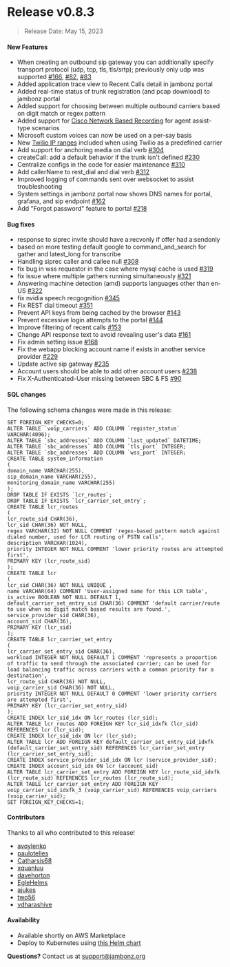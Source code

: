 # Release v0.8.3
> Release Date: May 15, 2023

#### New Features
- When creating an outbound sip gateway you can additionally specify transport protocol (udp, tcp, tls, tls/srtp); previously only udp was supported [#166](https://github.com/jambonz/jambonz-api-server/pull/166), [#82](https://github.com/jambonz/sbc-outbound/pull/82), [#83](https://github.com/jambonz/sbc-outbound/pull/83)
- Added application trace view to Recent Calls detail in jambonz portal
- Added real-time status of trunk registration (and pcap download) to jambonz portal
- Added support for choosing between multiple outbound carriers based on digit match or regex pattern
- Added support for [Cisco Network Based Recording](https://www.cisco.com/c/en/us/td/docs/ios-xml/ios/voice/cube/configuration/cube-book/voi-ntwk-based.html) for agent assist-type scenarios
- Microsoft custom voices can now be used on a per-say basis
- New [Twilio IP ranges](https://www.twilio.com/en-us/changelog/upcoming-changes-to-twilio-voice-media-ip-addresses) included when using Twilio as a predefined carrier
- Add support for anchoring media on dial verb [#304](https://github.com/jambonz/jambonz-feature-server/pull/304)
- createCall: add a default behavior if the trunk isn't defined [#230](https://github.com/jambonz/jambonz-feature-server/pull/230)
- Centralize configs in the code for easier maintenance [#310](https://github.com/jambonz/jambonz-feature-server/pull/310)
- Add callerName to rest_dial and dial verb [#312](https://github.com/jambonz/jambonz-feature-server/pull/312)
- Improved logging of commands sent over websocket to assist troubleshooting
- System settings in jambonz portal now shows DNS names for portal, grafana, and sip endpoint [#162](https://github.com/jambonz/jambonz-api-server/pull/162)
- Add "Forgot password" feature to portal [#218](https://github.com/jambonz/jambonz-webapp/pull/218)

#### Bug fixes
- response to siprec invite should have a:recvonly if offer had a:sendonly
- based on more testing default google to command_and_search for gather and latest_long for transcribe
- Handling siprec caller and callee null [#308](https://github.com/jambonz/jambonz-feature-server/pull/308)
- fix bug in wss requestor in the case where mysql cache is used [#319](https://github.com/jambonz/jambonz-feature-server/pull/319)
- fix issue where multiple gathers running simultaneously [#321](https://github.com/jambonz/jambonz-feature-server/pull/321)
- Answering machine detection (amd) supports languages other than en-US [#322](https://github.com/jambonz/jambonz-feature-server/pull/322)
- fix nvidia speech recgognition [#345](https://github.com/jambonz/jambonz-feature-server/pull/345)
- Fix REST dial timeout [#351](https://github.com/jambonz/jambonz-feature-server/pull/351)
- Prevent API keys from being cached by the browser [#143](https://github.com/jambonz/jambonz-api-server/pull/143)
- Prevent excessive login attempts to the portal [#144](https://github.com/jambonz/jambonz-api-server/pull/144)
- Improve filtering of recent calls [#153](https://github.com/jambonz/jambonz-api-server/pull/153)
- Change API response text to avoid revealing user's data [#161](https://github.com/jambonz/jambonz-api-server/pull/161)
- Fix admin setting issue [#168](https://github.com/jambonz/jambonz-api-server/pull/168)
- Fix the webapp blocking account name if exists in another service provider [#229](https://github.com/jambonz/jambonz-webapp/pull/229)
- Update active sip gateway [#235](https://github.com/jambonz/jambonz-webapp/pull/235/files)
- Account users should be able to add other account users [#238](https://github.com/jambonz/jambonz-webapp/pull/238)
- Fix X-Authenticated-User missing between SBC & FS [#90](https://github.com/jambonz/sbc-inbound/pull/90)

#### SQL changes

The following schema changes were made in this release:
```
SET FOREIGN_KEY_CHECKS=0;
ALTER TABLE `voip_carriers` ADD COLUMN `register_status` VARCHAR(4096);
ALTER TABLE `sbc_addresses` ADD COLUMN `last_updated` DATETIME;
ALTER TABLE `sbc_addresses` ADD COLUMN `tls_port` INTEGER;
ALTER TABLE `sbc_addresses` ADD COLUMN `wss_port` INTEGER;
CREATE TABLE system_information
(
domain_name VARCHAR(255),
sip_domain_name VARCHAR(255),
monitoring_domain_name VARCHAR(255)
);
DROP TABLE IF EXISTS `lcr_routes`;
DROP TABLE IF EXISTS `lcr_carrier_set_entry`;
CREATE TABLE lcr_routes
(
lcr_route_sid CHAR(36),
lcr_sid CHAR(36) NOT NULL,
regex VARCHAR(32) NOT NULL COMMENT 'regex-based pattern match against dialed number, used for LCR routing of PSTN calls',
description VARCHAR(1024),
priority INTEGER NOT NULL COMMENT 'lower priority routes are attempted first',
PRIMARY KEY (lcr_route_sid)
);
CREATE TABLE lcr
(
lcr_sid CHAR(36) NOT NULL UNIQUE ,
name VARCHAR(64) COMMENT 'User-assigned name for this LCR table',
is_active BOOLEAN NOT NULL DEFAULT 1,
default_carrier_set_entry_sid CHAR(36) COMMENT 'default carrier/route to use when no digit match based results are found.',
service_provider_sid CHAR(36),
account_sid CHAR(36),
PRIMARY KEY (lcr_sid)
);
CREATE TABLE lcr_carrier_set_entry
(
lcr_carrier_set_entry_sid CHAR(36),
workload INTEGER NOT NULL DEFAULT 1 COMMENT 'represents a proportion of traffic to send through the associated carrier; can be used for load balancing traffic across carriers with a common priority for a destination',
lcr_route_sid CHAR(36) NOT NULL,
voip_carrier_sid CHAR(36) NOT NULL,
priority INTEGER NOT NULL DEFAULT 0 COMMENT 'lower priority carriers are attempted first',
PRIMARY KEY (lcr_carrier_set_entry_sid)
);
CREATE INDEX lcr_sid_idx ON lcr_routes (lcr_sid);
ALTER TABLE lcr_routes ADD FOREIGN KEY lcr_sid_idxfk (lcr_sid) REFERENCES lcr (lcr_sid);
CREATE INDEX lcr_sid_idx ON lcr (lcr_sid);
ALTER TABLE lcr ADD FOREIGN KEY default_carrier_set_entry_sid_idxfk (default_carrier_set_entry_sid) REFERENCES lcr_carrier_set_entry (lcr_carrier_set_entry_sid);
CREATE INDEX service_provider_sid_idx ON lcr (service_provider_sid);
CREATE INDEX account_sid_idx ON lcr (account_sid)
ALTER TABLE lcr_carrier_set_entry ADD FOREIGN KEY lcr_route_sid_idxfk (lcr_route_sid) REFERENCES lcr_routes (lcr_route_sid);
ALTER TABLE lcr_carrier_set_entry ADD FOREIGN KEY voip_carrier_sid_idxfk_3 (voip_carrier_sid) REFERENCES voip_carriers (voip_carrier_sid);
SET FOREIGN_KEY_CHECKS=1;
```

#### Contributors

Thanks to all who contributed to this release!

- [avoylenko](https://github.com/avoylenko)
- [paulotelles](https://github.com/paulotelles)
- [Catharsis68](https://github.com/Catharsis68)
- [xquanluu](https://github.com/xquanluu)
- [davehorton](https://github.com/davehorton)
- [EgleHelms](https://github.com/EgleHelms)
- [ajukes](https://github.com/ajukes)
- [two56](https://github.com/two56)
- [vdharashive](https://github.com/vdharashive)

#### Availability
- Available shortly on AWS Marketplace
- Deploy to Kubernetes using [this Helm chart](https://github.com/jambonz/helm-charts)

**Questions?** Contact us at <a href="mailto:support@jambonz.org">support@jambonz.org</a>